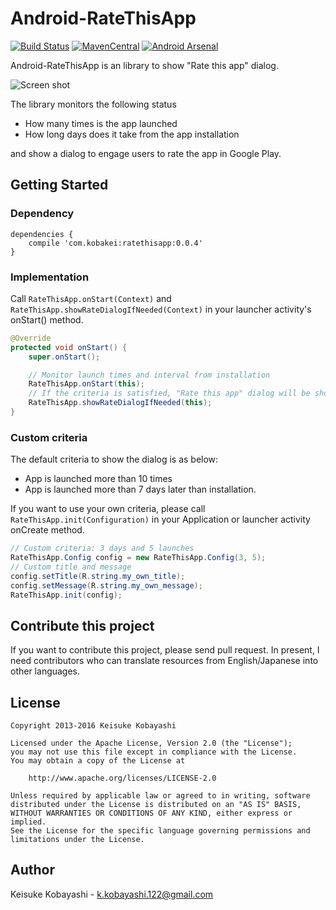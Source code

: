 Android-RateThisApp
===================

[![Build Status](https://circleci.com/gh/kobakei/Android-RateThisApp.svg?style=shield)](https://circleci.com/gh/kobakei/Android-RateThisApp/tree/master)
[![MavenCentral](https://maven-badges.herokuapp.com/maven-central/com.kobakei/ratethisapp/badge.svg)](https://maven-badges.herokuapp.com/maven-central/com.kobakei/ratethisapp)
[![Android Arsenal](https://img.shields.io/badge/Android%20Arsenal-Android--RateThisApp-green.svg?style=true)](https://android-arsenal.com/details/1/2893)

Android-RateThisApp is an library to show "Rate this app" dialog.

![Screen shot](https://raw.github.com/kobakei/Android-RateThisApp/master/screenshot_resized.png)

The library monitors the following status

* How many times is the app launched
* How long days does it take from the app installation

and show a dialog to engage users to rate the app in Google Play.

## Getting Started

### Dependency

```
dependencies {
    compile 'com.kobakei:ratethisapp:0.0.4'
}
```

### Implementation

Call `RateThisApp.onStart(Context)` and `RateThisApp.showRateDialogIfNeeded(Context)` in your launcher activity's onStart() method.

```java
@Override
protected void onStart() {
    super.onStart();

    // Monitor launch times and interval from installation
    RateThisApp.onStart(this);
    // If the criteria is satisfied, "Rate this app" dialog will be shown
    RateThisApp.showRateDialogIfNeeded(this);
}
```

### Custom criteria

The default criteria to show the dialog is as below:

* App is launched more than 10 times
* App is launched more than 7 days later than installation.

If you want to use your own criteria, please call `RateThisApp.init(Configuration)` in your Application or launcher activity onCreate method.

```java
// Custom criteria: 3 days and 5 launches
RateThisApp.Config config = new RateThisApp.Config(3, 5);
// Custom title and message
config.setTitle(R.string.my_own_title);
config.setMessage(R.string.my_own_message);
RateThisApp.init(config);
```

## Contribute this project

If you want to contribute this project, please send pull request.
In present, I need contributors who can translate resources from English/Japanese into other languages.

## License

```
Copyright 2013-2016 Keisuke Kobayashi

Licensed under the Apache License, Version 2.0 (the "License");
you may not use this file except in compliance with the License.
You may obtain a copy of the License at

    http://www.apache.org/licenses/LICENSE-2.0

Unless required by applicable law or agreed to in writing, software
distributed under the License is distributed on an "AS IS" BASIS,
WITHOUT WARRANTIES OR CONDITIONS OF ANY KIND, either express or implied.
See the License for the specific language governing permissions and
limitations under the License.
```

## Author

Keisuke Kobayashi - k.kobayashi.122@gmail.com
